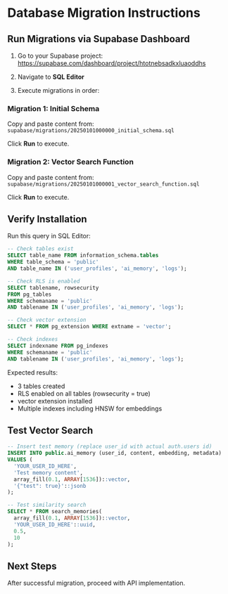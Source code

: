 # Database Migration Instructions

## Run Migrations via Supabase Dashboard

1. Go to your Supabase project: https://supabase.com/dashboard/project/htotnebsadkxluaoddhs

2. Navigate to **SQL Editor**

3. Execute migrations in order:

### Migration 1: Initial Schema
Copy and paste content from: `supabase/migrations/20250101000000_initial_schema.sql`

Click **Run** to execute.

### Migration 2: Vector Search Function
Copy and paste content from: `supabase/migrations/20250101000001_vector_search_function.sql`

Click **Run** to execute.

## Verify Installation

Run this query in SQL Editor:
```sql
-- Check tables exist
SELECT table_name FROM information_schema.tables 
WHERE table_schema = 'public' 
AND table_name IN ('user_profiles', 'ai_memory', 'logs');

-- Check RLS is enabled
SELECT tablename, rowsecurity 
FROM pg_tables 
WHERE schemaname = 'public' 
AND tablename IN ('user_profiles', 'ai_memory', 'logs');

-- Check vector extension
SELECT * FROM pg_extension WHERE extname = 'vector';

-- Check indexes
SELECT indexname FROM pg_indexes 
WHERE schemaname = 'public' 
AND tablename IN ('user_profiles', 'ai_memory', 'logs');
```

Expected results:
- 3 tables created
- RLS enabled on all tables (rowsecurity = true)
- vector extension installed
- Multiple indexes including HNSW for embeddings

## Test Vector Search

```sql
-- Insert test memory (replace user_id with actual auth.users id)
INSERT INTO public.ai_memory (user_id, content, embedding, metadata)
VALUES (
  'YOUR_USER_ID_HERE',
  'Test memory content',
  array_fill(0.1, ARRAY[1536])::vector,
  '{"test": true}'::jsonb
);

-- Test similarity search
SELECT * FROM search_memories(
  array_fill(0.1, ARRAY[1536])::vector,
  'YOUR_USER_ID_HERE'::uuid,
  0.5,
  10
);
```

## Next Steps
After successful migration, proceed with API implementation.
